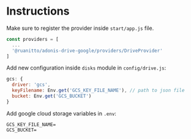 # Instructions
Make sure to register the provider inside `start/app.js` file.

```js
const providers = [
  ...
  '@ruanitto/adonis-drive-google/providers/DriveProvider'
]
```

Add new configuration inside `disks` module in `config/drive.js`:

```js
gcs: {
  driver: 'gcs',
  keyFilename: Env.get('GCS_KEY_FILE_NAME'), // path to json file
  bucket: Env.get('GCS_BUCKET')
}
```

Add google cloud storage variables in `.env`:
```
GCS_KEY_FILE_NAME=
GCS_BUCKET=
```